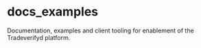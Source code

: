 # docs_examples
Documentation, examples and client tooling for enablement of the Tradeverifyd platform.
